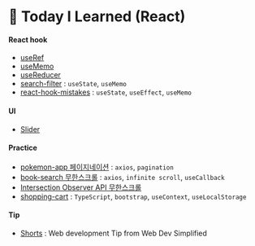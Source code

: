 # 📂 Today I Learned (React)

#### React hook

- [useRef](study/useRef.md)
- [useMemo](study/useMemo.md)
- [useReducer](practice/src/attendance/README.md)
- [search-filter](practice/src/search-filter/README.md) : `useState`, `useMemo`
- [react-hook-mistakes](study/react-hook-mistakes.md) : `useState`, `useEffect`, `useMemo`

#### UI

- [Slider](practice/src/slider/README.md)

#### Practice

- [pokemon-app 페이지네이션](practice/src/pokemon-list/README.md) : `axios`, `pagination`
- [book-search 무한스크롤](practice/src/book-search/README.md) : `axios`, `infinite scroll`, `useCallback`
- [Intersection Observer API 무한스크롤](practice/src/intersection-observer-api/README.md)
- [shopping-cart](study/shopping-cart.md) : `TypeScript`, `bootstrap`, `useContext`, `useLocalStorage`

#### Tip

- [Shorts](study/shorts.md) : Web development Tip from Web Dev Simplified
